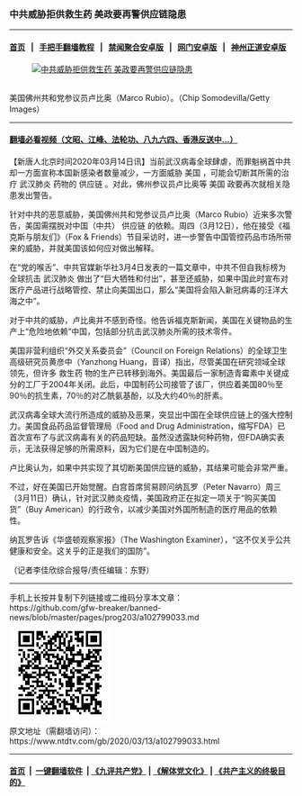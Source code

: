 ### 中共威胁拒供救生药 美政要再警供应链隐患
------------------------

#### [首页](https://github.com/gfw-breaker/banned-news/blob/master/README.md) &nbsp;&nbsp;|&nbsp;&nbsp; [手把手翻墙教程](https://github.com/gfw-breaker/guides/wiki) &nbsp;&nbsp;|&nbsp;&nbsp; [禁闻聚合安卓版](https://github.com/gfw-breaker/bn-android) &nbsp;&nbsp;|&nbsp;&nbsp; [网门安卓版](https://github.com/oGate2/oGate) &nbsp;&nbsp;|&nbsp;&nbsp; [神州正道安卓版](https://github.com/SzzdOgate/update) 



<div><div class="featured_image">
 <a href="https://i.ntdtv.com/assets/uploads/2020/03/da68b10806bc3a6aefbf3fe535de8fa2.jpg" target="_blank">
  <figure>
   <img alt="中共威胁拒供救生药 美政要再警供应链隐患" src="https://i.ntdtv.com/assets/uploads/2020/03/da68b10806bc3a6aefbf3fe535de8fa2-800x450.jpg"/>
  </figure><br/>
 </a>
 <span class="caption">
  美国佛州共和党参议员卢比奥（Marco Rubio）。（Chip Somodevilla/Getty Images）
 </span>
</div>
</div><hr/>

#### [翻墙必看视频（文昭、江峰、法轮功、八九六四、香港反送中...）](https://github.com/gfw-breaker/banned-news/blob/master/pages/link3.md)

<div><div class="post_content" itemprop="articleBody">
 <p>
  【新唐人北京时间2020年03月14日讯】当前武汉病毒全球肆虐，而罪魁祸首中共却一方面宣称本国新感染者数量减少，一方面威胁
  <ok href="https://www.ntdtv.com/gb/美国.htm">
   美国
  </ok>
  ，可能会切断其所需的治疗
  <ok href="https://www.ntdtv.com/gb/武汉肺炎.htm">
   武汉肺炎
  </ok>
  药物的
  <ok href="https://www.ntdtv.com/gb/供应链.htm">
   供应链
  </ok>
  。对此，佛州参议员卢比奥等
  <ok href="https://www.ntdtv.com/gb/美国.htm">
   美国
  </ok>
  政要再次就相关隐患发出警告。
 </p>
 <p>
  针对中共的恶意威胁，美国佛州共和党参议员卢比奥（Marco Rubio）近来多次警告，美国需摆脱对中国（中共）
  <ok href="https://www.ntdtv.com/gb/供应链.htm">
   供应链
  </ok>
  的依赖。周四（3月12日），他在接受《福克斯与朋友们》（Fox &amp; Friends）节目采访时，进一步警告中国管控药品市场所带来的威胁，并就美国该如何应对做出解释。
 </p>
 <p>
  在“党的喉舌”、中共官媒新华社3月4日发表的一篇文章中，中共不但自我标榜为全球抗击
  <ok href="https://www.ntdtv.com/gb/武汉肺炎.htm">
   武汉肺炎
  </ok>
  做出了“巨大牺牲和付出”，甚至还威胁，如果中国此时宣布对医疗产品进行战略管控、禁止向美国出口，那么“美国将会陷入新冠病毒的汪洋大海之中”。
 </p>
 <p>
  对于中共的威胁，卢比奥并不感到奇怪。他告诉福克斯新闻，美国在关键物品的生产上“危险地依赖”中国，包括部分抗击武汉肺炎所需的技术零件。
 </p>
 <p>
  美国非营利组织“外交关系委员会”（Council on Foreign Relations）的全球卫生高级研究员黄彦中（Yanzhong Huang，音译）指出，尽管美国在研究领域全球领先，但许多
  <ok href="https://www.ntdtv.com/gb/救生药.htm">
   救生药
  </ok>
  物的生产已转移到海外。美国最后一家制造青霉素中关键成分的工厂于2004年关闭。此后，中国制药公司接管了该厂，供应着美国80％至90％的抗生素，70％的对乙酰氨基酚，以及大约40％的肝素。
 </p>
 <p>
  武汉病毒全球大流行所造成的威胁及恶果，突显出中国在全球供应链上的强大控制力。美国食品药品监督管理局（Food and Drug Administration，缩写FDA）已首次宣布了与武汉病毒有关的药品短缺。虽然没透露缺何种药物，但FDA确实表示，无法获得足够的所需原料，因为它们是在中国制造的。
 </p>
 <p>
  卢比奥认为，如果中共实现了其切断美国供应链的威胁，其结果可能会非常严重。
 </p>
 <p>
  不过，好在美国已开始觉醒。白宫首席贸易顾问纳瓦罗（Peter Navarro）周三（3月11日）确认，针对武汉肺炎疫情，美国政府正在拟定一项关于“购买美国货”（Buy American）的行政令，以减少美国对外国所制造的医疗用品的依赖性。
 </p>
 <p>
  纳瓦罗告诉《华盛顿观察家报》（The Washington Examiner），“这不仅关乎公共健康和安全。这关乎的正是我们的国防”。
 </p>
 <p>
  （记者李佳欣综合报导/责任编辑：东野）
 </p>
 <div class="single_ad">
 </div>
</div>
</div>
<hr/>
手机上长按并复制下列链接或二维码分享本文章：<br/>
https://github.com/gfw-breaker/banned-news/blob/master/pages/prog203/a102799033.md <br/>
<a href='https://github.com/gfw-breaker/banned-news/blob/master/pages/prog203/a102799033.md'><img src='https://github.com/gfw-breaker/banned-news/blob/master/pages/prog203/a102799033.md.png'/></a> <br/>
原文地址（需翻墙访问）：https://www.ntdtv.com/gb/2020/03/13/a102799033.html


------------------------
#### [首页](https://github.com/gfw-breaker/banned-news/blob/master/README.md) &nbsp;|&nbsp; [一键翻墙软件](https://github.com/gfw-breaker/nogfw/blob/master/README.md) &nbsp;| [《九评共产党》](https://github.com/gfw-breaker/9ping.md/blob/master/README.md#九评之一评共产党是什么) | [《解体党文化》](https://github.com/gfw-breaker/jtdwh.md/blob/master/README.md) | [《共产主义的终极目的》](https://github.com/gfw-breaker/gczydzjmd.md/blob/master/README.md)


<img src='http://gfw-breaker.win/banned-news/pages/prog203/a102799033.md' width='0px' height='0px'/>